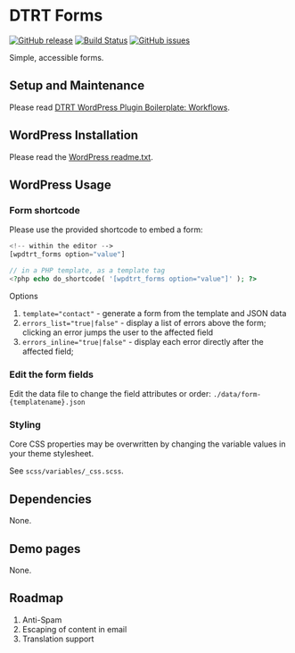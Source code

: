 # DTRT Forms

[![GitHub release](https://img.shields.io/github/v/tag/dotherightthing/wpdtrt-forms)](https://github.com/dotherightthing/wpdtrt-forms/releases) [![Build Status](https://github.com/dotherightthing/wpdtrt-forms/workflows/Build%20and%20release%20if%20tagged/badge.svg)](https://github.com/dotherightthing/wpdtrt-forms/actions?query=workflow%3A%22Build+and+release+if+tagged%22) [![GitHub issues](https://img.shields.io/github/issues/dotherightthing/wpdtrt-forms.svg)](https://github.com/dotherightthing/wpdtrt-forms/issues)

Simple, accessible forms.

## Setup and Maintenance

Please read [DTRT WordPress Plugin Boilerplate: Workflows](https://github.com/dotherightthing/wpdtrt-plugin-boilerplate/wiki/Workflows).

## WordPress Installation

Please read the [WordPress readme.txt](readme.txt).

## WordPress Usage

### Form shortcode

Please use the provided shortcode to embed a form:

```php
<!-- within the editor -->
[wpdtrt_forms option="value"]

// in a PHP template, as a template tag
<?php echo do_shortcode( '[wpdtrt_forms option="value"]' ); ?>
```

Options

1. `template="contact"` - generate a form from the template and JSON data
2. `errors_list="true|false"` - display a list of errors above the form; clicking an error jumps the user to the affected field
3. `errors_inline="true|false"` - display each error directly after the affected field;

### Edit the form fields

Edit the data file to change the field attributes or order: `./data/form-{templatename}.json`

### Styling

Core CSS properties may be overwritten by changing the variable values in your theme stylesheet.

See `scss/variables/_css.scss`.

## Dependencies

None.

## Demo pages

None.

## Roadmap

1. Anti-Spam
2. Escaping of content in email
3. Translation support

